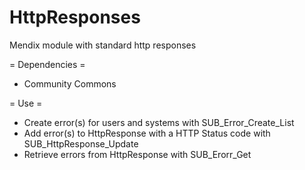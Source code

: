 # HttpResponses
Mendix module with standard http responses

= Dependencies = 
- Community Commons

= Use = 
- Create error(s) for users and systems with SUB_Error_Create_List
- Add error(s) to HttpResponse with a HTTP Status code with SUB_HttpResponse_Update
- Retrieve errors from HttpResponse with SUB_Erorr_Get
